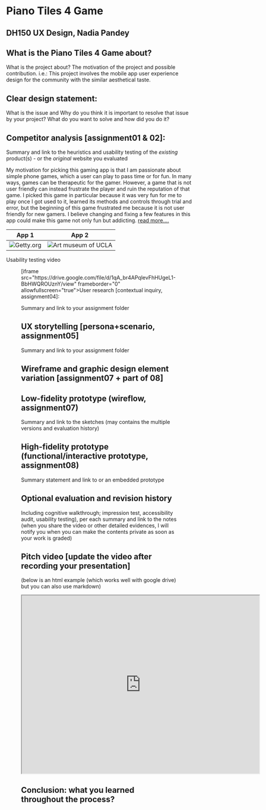 # Piano Tiles 4 Game 
## DH150 UX Design, Nadia Pandey

## What is the Piano Tiles 4 Game about?
What is the project about? The motivation of the project and possible contribution.
i.e.: This project involves the mobile app user experience design for the community with the similar aesthetical taste. 

## Clear design statement: 
What is the issue and Why do you think it is important to resolve that issue by your project? 
What do you want to solve and how did you do it?

## Competitor analysis [assignment01 & 02]:
Summary and link to the heuristics and usability testing of the *existing* product(s) - or the *original* website you evaluated

My motivation for picking this gaming app is that I am passionate about simple phone games, which a user can play to pass time or for fun. In many ways, games can be therapeutic for the gamer. However, a game that is not user friendly can instead frustrate the player and ruin the reputation of that game. I picked this game in particular because it was very fun for me to play once I got used to it, learned its methods and controls through trial and error, but the beginning of this game frustrated me because it is not user friendly for new gamers. I believe changing and fixing a few features in this app could make this game not only fun but addicting. [read more....](https://github.com/pandeynadia/nadia/tree/master/assignment01)

App 1 | App 2
----------|----------
![Getty.org](https://user-images.githubusercontent.com/59589242/72331666-6ca04780-366d-11ea-8c6f-9e61256d7d26.png)|![Art museum of UCLA](https://user-images.githubusercontent.com/59589242/72332481-f8ff3a00-366e-11ea-80bf-59a8b1344394.png)

Usability testing video

<figure class="video_container">
  [iframe src="https://drive.google.com/file/d/1qA_br4APqlevFhHUgeL1-BbHWQROUznY/view" frameborder="0" allowfullscreen="true"></iframe></figure]
  
## User research [contextual inquiry, assignment04]:
Summary and link to your assignment folder

## UX storytelling [persona+scenario, assignment05]
Summary and link to your assignment folder

## Wireframe and graphic design element variation [assignment07 + part of 08]

## Low-fidelity prototype (wireflow, assignment07)
Summary and link to the sketches (may contains the multiple versions and evaluation history)

## High-fidelity prototype (functional/interactive prototype, assignment08)
Summary statement and link to or an embedded prototype

## Optional evaluation and revision history 
Including cognitive walkthrough; impression test, accessibility audit, usability testing), per each summary and link to the notes (when you share the video or other detailed evidences, I will notify you when you can make the contents private as soon as your work is graded)

## Pitch video [update the video after recording your presentation]
(below is an html example (which works well with google drive) but you can also use markdown)

<iframe src="https://drive.google.com/file/d/1qA_br4APqlevFhHUgeL1-BbHWQROUznY/preview" width="640" height="480"></iframe>

## Conclusion: what you learned throughout the process?

